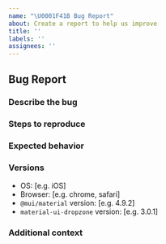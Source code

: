 ```yaml
---
name: "\U0001F41B Bug Report"
about: Create a report to help us improve
title: ''
labels: ''
assignees: ''
---
```


## Bug Report

### Describe the bug

<!--
  A clear and concise description of what the bug is.
-->

### Steps to reproduce

<!--
  Steps to reproduce the behavior:

  1. Go to '...'
  2. Click on '....'
  3. Scroll down to '....'
  4. See error

-->

### Expected behavior

<!--
  A clear and concise description of what you expected to happen.
-->

<!--
### Screenshots

If applicable, add screenshots to help explain your problem.
-->

### Versions

- OS: [e.g. iOS]
- Browser: [e.g. chrome, safari]
- `@mui/material` version: [e.g. 4.9.2]
- `material-ui-dropzone` version: [e.g. 3.0.1]

### Additional context

<!--
  Add any other context about the problem here.
-->
